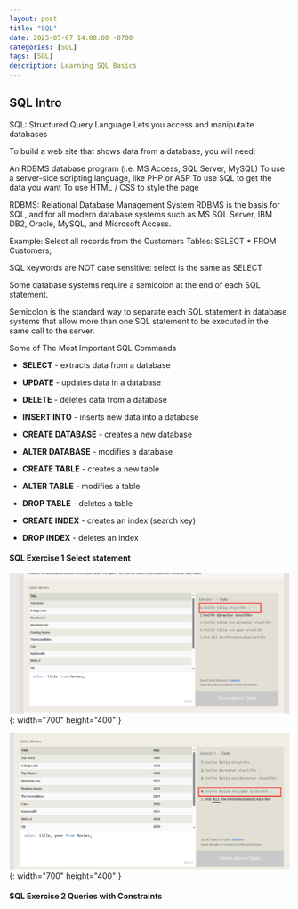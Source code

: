 ```yaml
---
layout: post
title: "SQL"
date: 2025-05-07 14:08:00 -0700
categories: [SQL]
tags: [SQL]
description: Learning SQL Basics
---
```

## SQL Intro 

SQL: Structured Query Language
Lets you access and maniputalte databases

To build a web site that shows data from a database, you will need:

An RDBMS database program (i.e. MS Access, SQL Server, MySQL)
To use a server-side scripting language, like PHP or ASP
To use SQL to get the data you want
To use HTML / CSS to style the page

RDBMS: Relational Database Management System
RDBMS is the basis for SQL, and for all modern database systems such as MS SQL Server, IBM DB2, Oracle, MySQL, and Microsoft Access.

Example:
Select all records from the Customers Tables:
SELECT * FROM Customers;

SQL keywords are NOT case sensitive: select is the same as SELECT

Some database systems require a semicolon at the end of each SQL statement.

Semicolon is the standard way to separate each SQL statement in database systems that allow more than one SQL statement to be executed in the same call to the server.

Some of The Most Important SQL Commands

- **SELECT** - extracts data from a database

- **UPDATE** - updates data in a database

- **DELETE** - deletes data from a database

- **INSERT INTO** - inserts new data into a database

- **CREATE DATABASE** - creates a new database

- **ALTER DATABASE** - modifies a database

- **CREATE TABLE** - creates a new table

- **ALTER TABLE** - modifies a table

- **DROP TABLE** - deletes a table

- **CREATE INDEX** - creates an index (search key)

- **DROP INDEX** - deletes an index

#### SQL Exercise 1 Select statement

![Desktop View](/assets/img/SQL/SQL-1.png){: width="700" height="400" }

![Desktop View](/assets/img/SQL/SQL-2.png){: width="700" height="400" }

#### SQL Exercise 2 Queries with Constraints 
